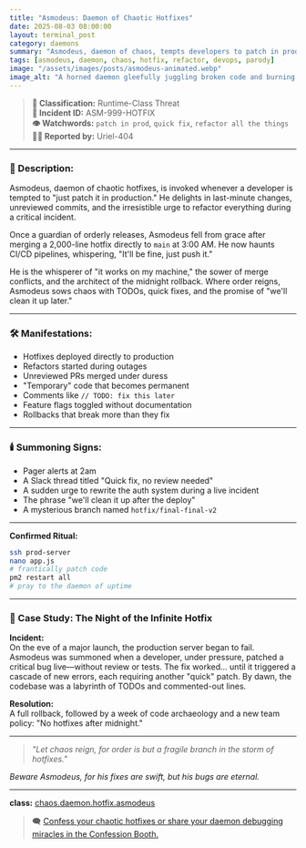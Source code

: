 ```yaml
---
title: "Asmodeus: Daemon of Chaotic Hotfixes"
date: 2025-08-03 08:00:00
layout: terminal_post
category: daemons
summary: "Asmodeus, daemon of chaos, tempts developers to patch in prod, refactor recklessly, and sow disorder in the codebase."
tags: [asmodeus, daemon, chaos, hotfix, refactor, devops, parody]
image: "/assets/images/posts/asmodeus-animated.webp"
image_alt: "A horned daemon gleefully juggling broken code and burning hotfixes."
---
```



> **🧿 Classification:** Runtime-Class Threat  
> **🧩 Incident ID:** ASM-999-HOTFIX  
> **👁️ Watchwords:** `patch in prod`, `quick fix`, `refactor all the things`  
> **🧑‍💻 Reported by:** Uriel-404  

---


### 🧨 Description:
Asmodeus, daemon of chaotic hotfixes, is invoked whenever a developer is tempted to "just patch it in production." He delights in last-minute changes, unreviewed commits, and the irresistible urge to refactor everything during a critical incident.

Once a guardian of orderly releases, Asmodeus fell from grace after merging a 2,000-line hotfix directly to `main` at 3:00 AM. He now haunts CI/CD pipelines, whispering, "It'll be fine, just push it."

He is the whisperer of "it works on my machine," the sower of merge conflicts, and the architect of the midnight rollback. Where order reigns, Asmodeus sows chaos with TODOs, quick fixes, and the promise of "we'll clean it up later."

---


### 🛠️ Manifestations:
- Hotfixes deployed directly to production
- Refactors started during outages
- Unreviewed PRs merged under duress
- "Temporary" code that becomes permanent
- Comments like `// TODO: fix this later`
- Feature flags toggled without documentation
- Rollbacks that break more than they fix

---


### 🕯️ Summoning Signs:
- Pager alerts at 2am
- A Slack thread titled "Quick fix, no review needed"
- A sudden urge to rewrite the auth system during a live incident
- The phrase "we'll clean it up after the deploy"
- A mysterious branch named `hotfix/final-final-v2`

---


**Confirmed Ritual:**
```bash
ssh prod-server
nano app.js
# frantically patch code
pm2 restart all
# pray to the daemon of uptime
```

---


### 📝 Case Study: The Night of the Infinite Hotfix

**Incident:**  
On the eve of a major launch, the production server began to fail. Asmodeus was summoned when a developer, under pressure, patched a critical bug live—without review or tests. The fix worked... until it triggered a cascade of new errors, each requiring another "quick" patch. By dawn, the codebase was a labyrinth of TODOs and commented-out lines.

**Resolution:**  
A full rollback, followed by a week of code archaeology and a new team policy: "No hotfixes after midnight."

---

> _"Let chaos reign, for order is but a fragile branch in the storm of hotfixes."_


*Beware Asmodeus, for his fixes are swift, but his bugs are eternal.*

---

<div class="post-credit">
<strong>class:</strong> <a href="{{ site.baseurl }}/assets/reference/daemon-registry/">chaos.daemon.hotfix.asmodeus</a>
</div>

> 🗨️ [Confess your chaotic hotfixes or share your daemon debugging miracles in the Confession Booth.](#confessions)



